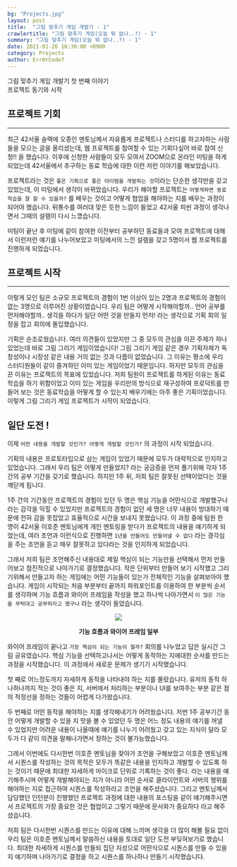 ```yaml
---
bg: "Projects.jpg"
layout: post
title:  "그림 맞추기 게임 개발기 - 1"
crawlertitle: "그림 맞추기 게임(오늘 뭐 없나..?) - 1"
summary: "그림 맞추기 게임(오늘 뭐 없나..?) - 1"
date: 2021-01-26 16:30:00 +0900
category: Projects
author: Err0rCode7
---
```


그림 맞추기 게임 개발기 첫 번째 이야기
<br>
프로젝트 동기와 시작

## 프로젝트 기회
---

최근 42서울 슬랙에 오종인 멘토님께서 자유롭게 프로젝트나 스터디를 하고자하는 사람들을 모으는 글을 올리셨는데, 웹 프로젝트를 참여할 수 있는 기회다싶어 바로 참여 신청!! 을 했습니다. 이후에 신청한 사람들이 모두 모여서 ZOOM으로 온라인 미팅을 하게 되었는데 42서울에서 추구하는 동료 학습에 대한 이런 저런 이야기를 해보았습니다.

프로젝트라는 것은 `좋은 기획으로 좋은 아이템을 개발하는 것`이라는 단순한 생각만을 갖고있었는데, 이 미팅에서 생각이 바뀌었습니다. 우리가 해야할 프로젝트는 `어떻게하면 동료 학습을 잘 할 수 있을까?` 를 배우는 것이고 어떻게 협업을 해야하는 지를 배우는 과정이 되어야 했습니다. 뒤통수를 여러대 맞은 듯한 느낌이 들었고 42서울 피씬 과정이 생각나면서 그때의 설렘이 다시 느꼈습니다. 

미팅이 끝난 후 미팅에 같이 참여한 이전부터 공부하던 동료들과 모여 프로젝트에 대해서 이런저런 얘기를 나누어보았고 미팅에서의 느낀 설렘을 갖고 5명이서 웹 프로젝트를 진행하게 되었습니다.

## 프로젝트 시작
---

이렇게 모인 팀은 소규모 프로젝트의 경험이 1번 이상이 있는 2명과 프로젝트의 경험이 없는 3명으로 이루어진 상황이였습니다. 우리 팀은 어떻게 시작해야할까.. 언어 공부를 먼저해야할까.. 생각을 하다가 일단 어떤 것을 만들지 먼저! 라는 생각으로 기획 회의 일정을 잡고 회의에 돌입했습니다.

기획은 순조로웠습니다. 여러 의견들이 있었지만 그 중 모두의 관심을 이끈 주제가 하나 있었는데 바로 그림 그리기 게임이었습니다! 그림 그리기 게임 같은 경우 기획자체가 독창성이나 시장성 같은 내용 거의 없는 것과 다름이 없었습니다. 그 이유는 평소에 우리 스터디원들이 같이 즐겨하던 이미 있는 게임이었기 때문입니다. 하지만 모두의 관심을 끈 이유는 프로젝트의 목표에 있었습니다. 저희 팀원이 프로젝트를 하게된 이유는 동료학습을 하기 위함이었고 이미 있는 게임을 우리만의 방식으로 재구성하여 프로덕트를 만들어 보는 것은 동료학습을 어떻게 할 수 있는지 배우기에는 아주 좋은 기획이었습니다. 이렇게 그림 그리기 게임 프로젝트가 시작이 되었습니다.


## 일단 도전 !

이제 `어떤 내용을 개발할 것인가? 어떻게 개발할 것인가?` 의 과정이 시작 되었습니다.

기획의 내용은 프로토타입으로 삼는 게임이 있었기 때문에 모두가 대략적으로 인지하고 있었습니다. 그래서 우리 팀은 어떻게 만들었지? 라는 궁금증을 먼저 풀기위해 각자 1주 간의 공부 기간을 갖기로 했습니다. 하지만 1주 뒤, 저희 팀은 잘못된 선택이었다는 것을 깨닫게 됩니다.

1주 간의 기간동안 프로젝트의 경험이 있던 두 명은 핵심 기능을 어떤식으로 개발했구나 라는 감각을 익힐 수 있었지만 프로젝트의 경험이 없던 세 명은 너무 내용이 방대하기 때문에 전혀 감을 못잡았고 효율적으로 시간을 보내지 못했습니다. 이 과정 중에 팀원 한 명이 42서울 이호준 멘토님에게 개인 멘토링을 받다가 프로젝트의 내용을 얘기하게 되었는데, 여러 조언과 이런식으로 진행하면 `1년을 만들어도 만들어낼 수 없다` 라는 경각심을 주는 조언을 듣고 매우 잘못하고 있다라는 것을 인지하게 되었습니다.

그래서 저희 팀은 조언해주신 내용대로 제일 핵심이 되는 기능만을 선택해서 먼저 만들어보고 점진적으로 나아가기로 결정했습니다. 작은 단위부터 만들어 보기 시작했고 그러기위해서 만들고자 하는 게임에는 어떤 기능들이 있는가 전체적인 기능을 살펴보아야 했습니다. 게임이 시작되는 처음 부분부터 끝까지 파워포인트를 이용하여 한 부분씩 순서를 생각하며 기능 흐름과 와이어 프레임을 작성을 했고 하나씩 나아가면서 `이 많은 기능을 무턱대고 공부하자고 했구나` 라는 생각이 들었습니다.

<p align="center">
  <img src="https://user-images.githubusercontent.com/48249549/108503345-8fcd0a00-72f7-11eb-8d50-acede327f70a.png" />
  <p style="font-weight:bold" align="center">기능 흐름과 와이어 프레임 일부</p>
</p>

와이어 프레임이 끝나고 `가장 핵심이 되는 기능이 뭘까?` 회의를 나누었고 답은 실시간 그림 공유였습니다. 핵심 기능을 선택하고나서는 어떻게 동작하는 지에대한 순서를 만드는 과정을 시작했습니다. 이 과정에서 새로운 문제가 생기기 시작했습니다.

첫 째로 어느정도까지 자세하게 동작을 나타내야 하는 지를 몰랐습니다. 유저의 동작 하나하나까지 적는 것이 좋은 지, 서버에서 처리하는 부분이나 UI를 보여주는 부분 같은 점의 적정선을 정하는 것들이 어렵게 다가왔습니다.

두 번째로 어떤 동작을 해야하는 지를 생각해내기가 어려웠습니다. 저번 1주 공부기간 동안 어떻게 개발할 수 있을 지 맛을 볼 수 있었던 두 명은 어느 정도 내용의 얘기를 꺼낼 수 있었지만 어려운 내용이 나올때에 얘기를 나누기 어려웠고 갖고 있는 지식이 달라 모두가 다 같이 의견을 말해나가면서 정하는 것이 불가능했습니다.

그래서 이번에도 다시한번 이호준 멘토님을 찾아가 조언을 구해보았고 이호준 멘토님께서 시퀀스를 작성하는 것의 목적은 모두가 똑같은 내용을 인지하고 개발할 수 있도록 하는 것이기 때문에 최대한 자세하게 마이크로 단위로 기록하는 것이 좋다. 라는 내용을 얘기해주시며 어떻게 개발해야되는 지가 아니라 어떤 순서로 클라이언트와 서버의 행위를 해야하는 지로 접근하여 시퀀스를 작성하라고 조언을 해주셨습니다. 그리고 멘토님께서 담당했던 인턴분이 진행했던 프로젝트 과정에 대한 내용의 포스팅을 같이 얘기해주시면서 프로젝트의 가장 중요한 것은 협업이고 그렇기 때문에 문서화가 중요하다 라고 해주셨습니다.

저희 팀은 다시한번 시퀀스를 만드는 이유에 대해 느끼며 생각을 더 많이 해볼 필요 없이 우리 팀은 이호준 멘토님께서 말씀하신 내용을 토대로 일단 도전 부딪혀보기로 했습니다. 최대한 자세하게 시퀀스를 만들되 집단 지성으로 어떤식으로 시퀀스를 만들 수 있을지 얘기하며 나아가기로 결정을 하고 시퀀스를 하나하나 만들기 시작했습니다.

